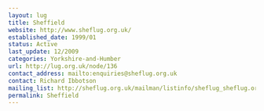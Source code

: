 ```yaml
---
layout: lug
title: Sheffield
website: http://www.sheflug.org.uk/
established_date: 1999/01
status: Active
last_update: 12/2009
categories: Yorkshire-and-Humber
url: http://lug.org.uk/node/136
contact_address: mailto:enquiries@sheflug.org.uk
contact: Richard Ibbotson
mailing_list: http://sheflug.org.uk/mailman/listinfo/sheflug_sheflug.org.uk
permalink: Sheffield
---
```

